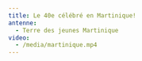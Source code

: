 ```yaml
---
title: Le 40e célébré en Martinique!
antenne:
  - Terre des jeunes Martinique
video:
  - /media/martinique.mp4
---
```

